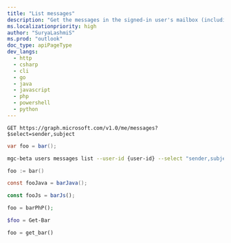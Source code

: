 ```yaml
---
title: "List messages"
description: "Get the messages in the signed-in user's mailbox (including the Deleted Items and Clutter folders)."
ms.localizationpriority: high
author: "SuryaLashmiS"
ms.prod: "outlook"
doc_type: apiPageType
dev_langs:
  - http
  - csharp
  - cli
  - go
  - java
  - javascript
  - php
  - powershell
  - python
---
```


```http
GET https://graph.microsoft.com/v1.0/me/messages?$select=sender,subject
```

```csharp
var foo = bar();
```

```bash
mgc-beta users messages list --user-id {user-id} --select "sender,subject"
```

```go
foo := bar()
```

```java
const fooJava = barJava();
```

```javascript
const fooJs = barJs();
```

```php
foo = barPhP();
```

```powershell
$foo = Get-Bar
```

```python
foo = get_bar()
```

